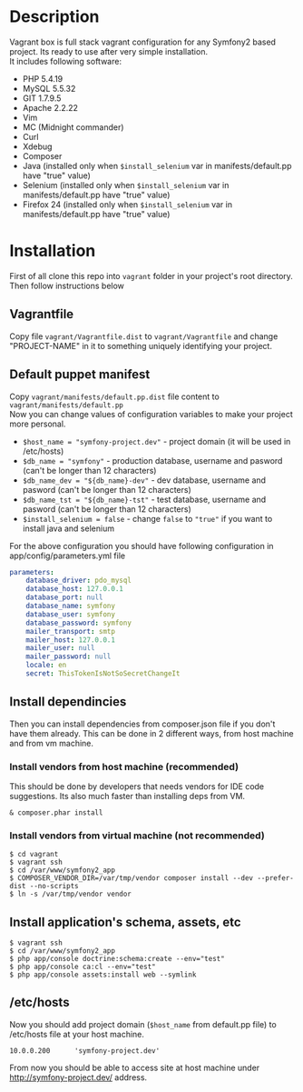 # Description
Vagrant box is full stack vagrant configuration for any Symfony2 based project. Its ready to use after 
very simple installation.  
It includes following software: 

* PHP 5.4.19 
* MySQL 5.5.32
* GIT 1.7.9.5
* Apache 2.2.22
* Vim
* MC (Midnight commander)
* Curl
* Xdebug
* Composer
* Java (installed only when ``$install_selenium`` var in manifests/default.pp have "true" value)
* Selenium (installed only when ``$install_selenium`` var in manifests/default.pp have "true" value)
* Firefox 24 (installed only when ``$install_selenium`` var in manifests/default.pp have "true" value)

# Installation

First of all clone this repo into ``vagrant`` folder in your project's root directory. Then follow instructions below

## Vagrantfile

Copy file ``vagrant/Vagrantfile.dist`` to ``vagrant/Vagrantfile`` and change "PROJECT-NAME" in it to something uniquely
identifying your project.

## Default puppet manifest

Copy ``vagrant/manifests/default.pp.dist`` file content to ``vagrant/manifests/default.pp``  
Now you can change values of configuration variables to make your project more personal.

* ``$host_name = "symfony-project.dev"`` - project domain (it will be used in /etc/hosts) 
* ``$db_name = "symfony"`` - production database, username and pasword (can't be longer than 12 characters) 
* ``$db_name_dev = "${db_name}-dev"`` - dev database, username and pasword (can't be longer than 12 characters)
* ``$db_name_tst = "${db_name}-tst"`` - test database, username and pasword (can't be longer than 12 characters)
* ``$install_selenium = false`` - change ``false`` to ``"true"`` if you want to install java and selenium

For the above configuration you should have following configuration in app/config/parameters.yml file 

```yml
parameters:
    database_driver: pdo_mysql
    database_host: 127.0.0.1
    database_port: null
    database_name: symfony
    database_user: symfony
    database_password: symfony
    mailer_transport: smtp
    mailer_host: 127.0.0.1
    mailer_user: null
    mailer_password: null
    locale: en
    secret: ThisTokenIsNotSoSecretChangeIt
```

## Install dependincies

Then you can install dependencies from composer.json file if you don't have them already.
This can be done in 2 different ways, from host machine and from vm machine.

### Install vendors from host machine (recommended) 

This should be done by developers that needs vendors for IDE code suggestions. Its also much faster than
installing deps from VM.

```
& composer.phar install
```

### Install vendors from virtual machine (not recommended) 

```
$ cd vagrant
$ vagrant ssh
$ cd /var/www/symfony2_app
$ COMPOSER_VENDOR_DIR=/var/tmp/vendor composer install --dev --prefer-dist --no-scripts
$ ln -s /var/tmp/vendor vendor
```

## Install application's schema, assets, etc

```
$ vagrant ssh
$ cd /var/www/symfony2_app
$ php app/console doctrine:schema:create --env="test"
$ php app/console ca:cl --env="test"
$ php app/console assets:install web --symlink
```

## /etc/hosts

Now you should add project domain (``$host_name`` from default.pp file) to /etc/hosts file at your host machine. 

```
10.0.0.200      'symfony-project.dev'
```

From now you should be able to access site at host machine under http://symfony-project.dev/ address.
